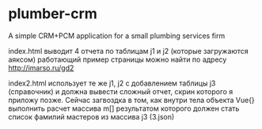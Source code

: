 # plumber-crm
A simple CRM+PCM application for a small plumbing services firm

index.html выводит 4 отчета по таблицам j1 и j2 (которые загружаются аяксом)
работающий пример страницы можно найти по адресу http://imarso.ru/gd2

index2.html использует те же j1, j2 с добавлением таблицы j3 (справочник) и должна вывести сложный отчет, скрин которого я приложу позже. Сейчас загвоздка в том, как внутри тела объекта Vue{} выполнить расчет массива m[] результатом которого должен стать список фамилий мастеров из массива j3 (3.json)
